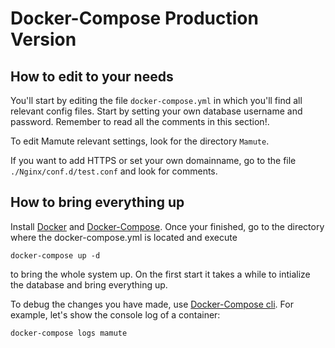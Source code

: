 Docker-Compose Production Version
=================================

## How to edit to your needs ##

You'll start by editing the file `docker-compose.yml` in which you'll find all relevant config files. Start by setting your own database username and password. Remember to read all the comments in this section!.

To edit Mamute relevant settings, look for the directory `Mamute`.

If you want to add HTTPS or set your own domainname, go to the file `./Nginx/conf.d/test.conf` and look for comments.

## How to bring everything up ##

Install [Docker](https://docs.docker.com/engine/installation/) and [Docker-Compose](https://docs.docker.com/compose/install/). Once your finished, go to the directory where the docker-compose.yml is located and execute

`docker-compose up -d`

to bring the whole system up. On the first start it takes a while to intialize the database and bring everything up.

To debug the changes you have made, use [Docker-Compose cli](https://docs.docker.com/compose/reference/docker-compose/). For example, let's show the console log of a container:

`docker-compose logs mamute`
